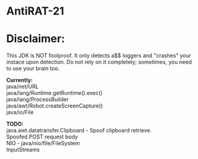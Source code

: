 # AntiRAT-21

# Disclaimer:

This JDK is NOT foolproof. It only detects a$$ loggers and "crashes" your instace upon detection. Do not rely on it completely; sometimes, you need to use your brain too.

**Currently:** <br/>
java/net/URL <br/>
java/lang/Runtime.getRuntime().exec() <br/>
java/lang/ProcessBuilder <br/>
java/awt/Robot.createScreenCapture() <br/>
java/io/File

**TODO:** <br/>
java.awt.datatransfer.Clipboard - Spoof clipboard retrieve. <br/>
Spoofed POST request body <br/>
NIO - java/nio/file/FileSystem <br/>
InputStreams
